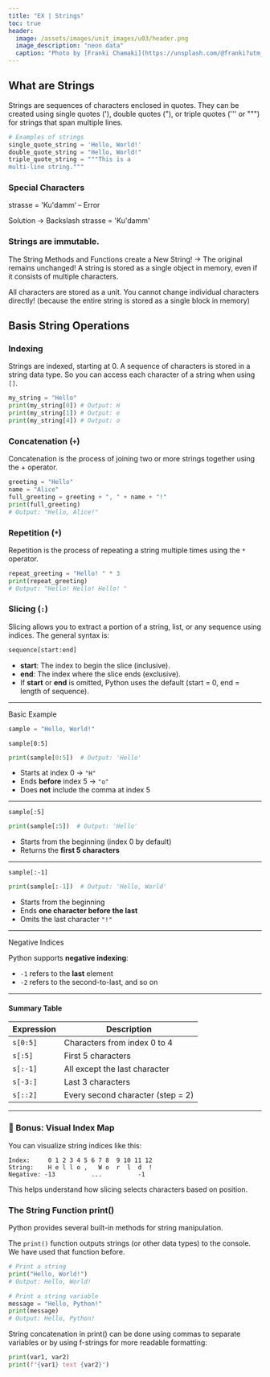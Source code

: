 ```yaml
---
title: "EX | Strings"
toc: true
header:
  image: /assets/images/unit_images/u03/header.png
  image_description: "neon data"
  caption: "Photo by [Franki Chamaki](https://unsplash.com/@franki?utm_source=unsplash&amp;utm_medium=referral&amp;utm_content=creditCopyText) [from unsplash](https://unsplash.com/s/photos/data?utm_source=unsplash&amp;utm_medium=referral&amp;utm_content=creditCopyText)"
---
```


<!--more-->

## What are Strings
Strings are sequences of characters enclosed in quotes. They can be created using single quotes ('), double quotes ("), or triple quotes (''' or """) for strings that span multiple lines.
```python
# Examples of strings
single_quote_string = 'Hello, World!'
double_quote_string = "Hello, World!"
triple_quote_string = """This is a 
multi-line string."""
```
### Special Characters

strasse = 'Ku'damm‘ – Error

Solution -> Backslash
strasse = 'Ku\'damm'


### Strings are immutable.

The String Methods and Functions create a New String!
→ The original remains unchanged!
A string is stored as a single object in memory, even if it consists of multiple characters.

All characters are stored as a unit.
You cannot change individual characters directly! (because the entire string is stored as a single block in memory)

## Basis String Operations

### Indexing
Strings are indexed, starting at 0. A sequence of characters is stored in a string data type. So you can access each character of a string when using `[]`.
```python
my_string = "Hello"
print(my_string[0]) # Output: H
print(my_string[1]) # Output: e
print(my_string[4]) # Output: o
```

### Concatenation (`+`)
Concatenation is the process of joining two or more strings together using the + operator.
```python
greeting = "Hello"
name = "Alice"
full_greeting = greeting + ", " + name + "!"
print(full_greeting)
# Output: "Hello, Alice!"
```

### Repetition (`*`)
Repetition is the process of repeating a string multiple times using the `*` operator.
```python
repeat_greeting = "Hello! " * 3
print(repeat_greeting)
# Output: "Hello! Hello! Hello! "
```

### Slicing (`:`)

Slicing allows you to extract a portion of a string, list, or any sequence using indices. The general syntax is:

```python
sequence[start:end]
```

- **start**: The index to begin the slice (inclusive).
- **end**: The index where the slice ends (exclusive).
- If **start** or **end** is omitted, Python uses the default (start = 0, end = length of sequence).

---

Basic Example

```python
sample = "Hello, World!"
```

`sample[0:5]`

```python
print(sample[0:5])  # Output: 'Hello'
```
- Starts at index 0 → `"H"`
- Ends **before** index 5 → `"o"`
- Does **not** include the comma at index 5

---

`sample[:5]`

```python
print(sample[:5])  # Output: 'Hello'
```
- Starts from the beginning (index 0 by default)
- Returns the **first 5 characters**

---

`sample[:-1]`

```python
print(sample[:-1])  # Output: 'Hello, World'
```
- Starts from the beginning
- Ends **one character before the last**
- Omits the last character `"!"`

---

Negative Indices

Python supports **negative indexing**:
- `-1` refers to the **last** element
- `-2` refers to the second-to-last, and so on

---

####  Summary Table

| Expression     | Description                                 |
|----------------|---------------------------------------------|
| `s[0:5]`       | Characters from index 0 to 4                |
| `s[:5]`        | First 5 characters                          |
| `s[:-1]`       | All except the last character               |
| `s[-3:]`       | Last 3 characters                           |
| `s[::2]`       | Every second character (step = 2)           |

---

### 🧮 Bonus: Visual Index Map

You can visualize string indices like this:

```
Index:     0 1 2 3 4 5 6 7 8  9 10 11 12
String:    H e l l o ,   W o  r  l  d  !
Negative: -13          ...          -1
```

This helps understand how slicing selects characters based on position.


### The String Function print()
Python provides several built-in methods for string manipulation.

The `print()` function outputs strings (or other data types) to the console. We have used that function before.
```python
# Print a string
print("Hello, World!")
# Output: Hello, World!

# Print a string variable
message = "Hello, Python!"
print(message)
# Output: Hello, Python!
```
String concatenation in print() can be done using commas to separate variables or by using f-strings for more readable formatting:
```python
print(var1, var2)        
print(f"{var1} text {var2}")
```

